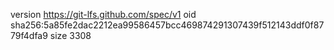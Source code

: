 version https://git-lfs.github.com/spec/v1
oid sha256:5a85fe2dac2212ea99586457bcc469874291307439f512143ddf0f8779f4dfa9
size 3308
